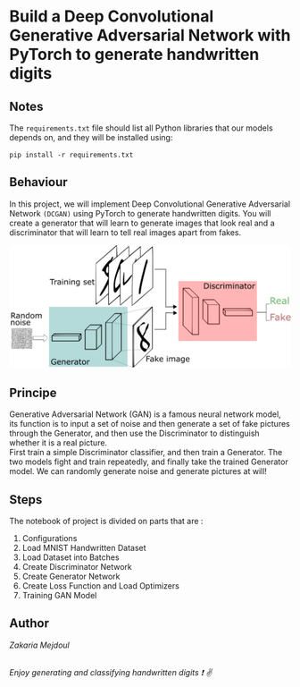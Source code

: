 # Build a Deep Convolutional Generative Adversarial Network with PyTorch to generate handwritten digits


## Notes
The `requirements.txt` file should list all Python libraries that our models depends on, and they will be installed using:

```
pip install -r requirements.txt
```

## Behaviour
In this project, we will implement Deep Convolutional Generative Adversarial Network `(DCGAN)` using PyTorch to generate handwritten digits. You will create a generator that will learn to generate images that look real and a discriminator that will learn to tell real images apart from fakes.

![picture alt](static/dcgan.png "Title is optional")

## Principe
Generative Adversarial Network (GAN) is a famous neural network model, its function is to input a set of noise and then generate a set of fake pictures through the Generator, and then use the Discriminator to distinguish whether it is a real picture. <br>First train a simple Discriminator classifier, and then train a Generator. The two models fight and train repeatedly, and finally take the trained Generator model. We can randomly generate noise and generate pictures at will!

## Steps
The notebook of project is divided on parts that are :
1. Configurations
2. Load MNIST Handwritten Dataset
3. Load Dataset into Batches
4. Create Discriminator Network 
5. Create Generator Network
6. Create Loss Function and Load Optimizers
7. Training GAN Model

## Author
_Zakaria Mejdoul_






<br>_Enjoy generating and classifying handwritten digits :exclamation: :v:_
